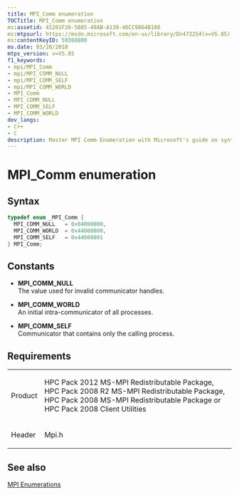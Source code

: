 ```yaml
---
title: MPI_Comm enumeration
TOCTitle: MPI_Comm enumeration
ms:assetid: 41201F26-5B85-49AB-A138-46CC9864B180
ms:mtpsurl: https://msdn.microsoft.com/en-us/library/Dn473254(v=VS.85)
ms:contentKeyID: 59360800
ms.date: 03/28/2018
mtps_version: v=VS.85
f1_keywords:
- mpi/MPI_Comm
- mpi/MPI_COMM_NULL
- mpi/MPI_COMM_SELF
- mpi/MPI_COMM_WORLD
- MPI_Comm
- MPI_COMM_NULL
- MPI_COMM_SELF
- MPI_COMM_WORLD
dev_langs:
- C++
- C
description: Master MPI Comm Enumeration with Microsoft's guide on syntax, constants, and requirements for Message Passing Interface. Boost your HPC skills now.
---
```


# MPI\_Comm enumeration

## Syntax

``` c++
typedef enum _MPI_Comm { 
  MPI_COMM_NULL   = 0x04000000,
  MPI_COMM_WORLD  = 0x44000000,
  MPI_COMM_SELF   = 0x44000001
} MPI_Comm;
```

## Constants

  - **MPI\_COMM\_NULL**  
    The value used for invalid communicator handles.

  - **MPI\_COMM\_WORLD**  
    An initial intra-communicator of all processes.

  - **MPI\_COMM\_SELF**  
    Communicator that contains only the calling process.

## Requirements

<table>
<colgroup>
<col/>
<col/>
</colgroup>
<tbody>
<tr class="odd">
<td><p>Product</p></td>
<td><p>HPC Pack 2012 MS-MPI Redistributable Package, HPC Pack 2008 R2 MS-MPI Redistributable Package, HPC Pack 2008 MS-MPI Redistributable Package or HPC Pack 2008 Client Utilities</p></td>
</tr>
<tr class="even">
<td><p>Header</p></td>
<td>Mpi.h</td>
</tr>
</tbody>
</table>


## See also

[MPI Enumerations](mpi-enumerations.md)

